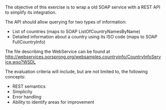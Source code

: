 The objective of this exercise is to wrap a old SOAP service with a REST API to simplify its integration.

The API should allow querying for two types of information:
- List of countries (maps to SOAP ListOfCountryNamesByName)
- Detailed information about a country using its ISO code (maps to SOAP FullCountryInfo)

The file describing the WebService can be
found at http://webservices.oorsprong.org/websamples.countryinfo/CountryInfoService.wso?WSDL

The evaluation criteria will include, but are not limited to, the following concepts:
- REST semantics
- Simplicity
- Error handling
- Ability to identify areas for improvement
